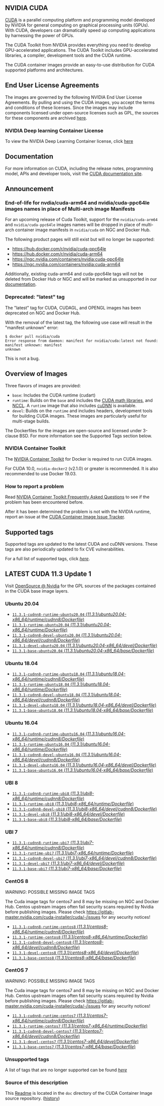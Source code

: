 ## NVIDIA CUDA

[CUDA](https://developer.nvidia.com/cuda-zone) is a parallel computing platform and programming model developed by NVIDIA for general computing on graphical processing units (GPUs). With CUDA, developers can dramatically speed up computing applications by harnessing the power of GPUs.

The CUDA Toolkit from NVIDIA provides everything you need to develop GPU-accelerated applications. The CUDA Toolkit includes GPU-accelerated libraries, a compiler, development tools and the CUDA runtime.

The CUDA container images provide an easy-to-use distribution for CUDA supported platforms and architectures.

## End User License Agreements

The images are governed by the following NVIDIA End User License Agreements. By pulling and using the CUDA images, you accept the terms and conditions of these licenses.
Since the images may include components licensed under open-source licenses such as GPL, the sources for these components are archived [here](https://developer.download.nvidia.com/compute/cuda/opensource/image).

### NVIDIA Deep learning Container License

To view the NVIDIA Deep Learning Container license, click [here](https://developer.nvidia.com/ngc/nvidia-deep-learning-container-license)

## Documentation

For more information on CUDA, including the release notes, programming model, APIs and developer tools, visit the [CUDA documentation site](https://docs.nvidia.com/cuda).

## Announcement

### End-of-life for nvdia/cuda-arm64 and nvidia/cuda-ppc64le images names in place of Multi-arch image Manifests

For an upcoming release of Cuda Toolkit, support for the `nvidia/cuda-arm64` and `nvidia/cuda-ppc64le` images names will be dropped in place of multi-arch container image manifests in `nvidia/cuda` on NGC and Docker Hub.

The following product pages will still exist but will no longer be supported:

* https://hub.docker.com/r/nvidia/cuda-ppc64le
* https://hub.docker.com/r/nvidia/cuda-arm64
* https://ngc.nvidia.com/containers/nvidia:cuda-ppc64le
* https://ngc.nvidia.com/containers/nvidia:cuda-arm64

Additionally, existing cuda-arm64 and cuda-ppc64le tags will not be deleted from Docker Hub or NGC and will be marked as unsupported in our [documentation](https://gitlab.com/nvidia/container-images/cuda/blob/master/doc/unsupported-tags.md).

### Deprecated: "latest" tag

The "latest" tag for CUDA, CUDAGL, and OPENGL images has been deprecated on NGC and Docker Hub.

With the removal of the latest tag, the following use case will result in the "manifest unknown" error:

```
$ docker pull nvidia/cuda
Error response from daemon: manifest for nvidia/cuda:latest not found: manifest unknown: manifest
unknown
```

This is not a bug.

## Overview of Images

Three flavors of images are provided:
- `base`: Includes the CUDA runtime (cudart)
- `runtime`: Builds on the `base` and includes the [CUDA math libraries](https://developer.nvidia.com/gpu-accelerated-libraries), and [NCCL](https://developer.nvidia.com/nccl). A `runtime` image that also includes [cuDNN](https://developer.nvidia.com/cudnn) is available.
- `devel`: Builds on the `runtime` and includes headers, development tools for building CUDA images. These images are particularly useful for multi-stage builds.

The Dockerfiles for the images are open-source and licensed under 3-clause BSD. For more information see the Supported Tags section below.

### NVIDIA Container Toolkit

The [NVIDIA Container Toolkit](https://github.com/NVIDIA/nvidia-docker) for Docker is required to run CUDA images.

For CUDA 10.0, `nvidia-docker2` (v2.1.0) or greater is recommended. It is also recommended to use Docker 19.03.

### How to report a problem

Read [NVIDIA Container Toolkit Frequently Asked Questions](https://github.com/NVIDIA/nvidia-docker/wiki/Frequently-Asked-Questions) to see if the problem has been encountered before.

After it has been determined the problem is not with the NVIDIA runtime, report an issue at the [CUDA Container Image Issue Tracker](https://gitlab.com/nvidia/container-images/cuda/-/issues).

## Supported tags

Supported tags are updated to the latest CUDA and cuDNN versions. These tags are also periodically updated to fix CVE vulnerabilities.

For a full list of supported tags, click [*here*](https://gitlab.com/nvidia/container-images/cuda/blob/master/doc/supported-tags.md).

## LATEST CUDA 11.3 Update 1

Visit [OpenSource @ Nvidia](https://developer.download.nvidia.com/compute/cuda/opensource/image/) for the GPL sources of the packages contained in the CUDA base image layers.


### Ubuntu 20.04

- [`11.3.1-cudnn8-runtime-ubuntu20.04` (*11.3.1/ubuntu20.04-x86_64/runtime/cudnn8/Dockerfile*)](https://gitlab.com/nvidia/container-images/cuda/blob/master/dist/11.3.1/ubuntu20.04-x86_64/runtime/cudnn8/Dockerfile)
- [`11.3.1-runtime-ubuntu20.04` (*11.3.1/ubuntu20.04-x86_64/runtime/Dockerfile*)](https://gitlab.com/nvidia/container-images/cuda/blob/master/dist/11.3.1/ubuntu20.04-x86_64/runtime/Dockerfile)
- [`11.3.1-cudnn8-devel-ubuntu20.04` (*11.3.1/ubuntu20.04-x86_64/devel/cudnn8/Dockerfile*)](https://gitlab.com/nvidia/container-images/cuda/blob/master/dist/11.3.1/ubuntu20.04-x86_64/devel/cudnn8/Dockerfile)
- [`11.3.1-devel-ubuntu20.04` (*11.3.1/ubuntu20.04-x86_64/devel/Dockerfile*)](https://gitlab.com/nvidia/container-images/cuda/blob/master/dist/11.3.1/ubuntu20.04-x86_64/devel/Dockerfile)
- [`11.3.1-base-ubuntu20.04` (*11.3.1/ubuntu20.04-x86_64/base/Dockerfile*)](https://gitlab.com/nvidia/container-images/cuda/blob/master/dist/11.3.1/ubuntu20.04-x86_64/base/Dockerfile)

### Ubuntu 18.04

- [`11.3.1-cudnn8-runtime-ubuntu18.04` (*11.3.1/ubuntu18.04-x86_64/runtime/cudnn8/Dockerfile*)](https://gitlab.com/nvidia/container-images/cuda/blob/master/dist/11.3.1/ubuntu18.04-x86_64/runtime/cudnn8/Dockerfile)
- [`11.3.1-runtime-ubuntu18.04` (*11.3.1/ubuntu18.04-x86_64/runtime/Dockerfile*)](https://gitlab.com/nvidia/container-images/cuda/blob/master/dist/11.3.1/ubuntu18.04-x86_64/runtime/Dockerfile)
- [`11.3.1-cudnn8-devel-ubuntu18.04` (*11.3.1/ubuntu18.04-x86_64/devel/cudnn8/Dockerfile*)](https://gitlab.com/nvidia/container-images/cuda/blob/master/dist/11.3.1/ubuntu18.04-x86_64/devel/cudnn8/Dockerfile)
- [`11.3.1-devel-ubuntu18.04` (*11.3.1/ubuntu18.04-x86_64/devel/Dockerfile*)](https://gitlab.com/nvidia/container-images/cuda/blob/master/dist/11.3.1/ubuntu18.04-x86_64/devel/Dockerfile)
- [`11.3.1-base-ubuntu18.04` (*11.3.1/ubuntu18.04-x86_64/base/Dockerfile*)](https://gitlab.com/nvidia/container-images/cuda/blob/master/dist/11.3.1/ubuntu18.04-x86_64/base/Dockerfile)

### Ubuntu 16.04

- [`11.3.1-cudnn8-runtime-ubuntu16.04` (*11.3.1/ubuntu16.04-x86_64/runtime/cudnn8/Dockerfile*)](https://gitlab.com/nvidia/container-images/cuda/blob/master/dist/11.3.1/ubuntu16.04-x86_64/runtime/cudnn8/Dockerfile)
- [`11.3.1-runtime-ubuntu16.04` (*11.3.1/ubuntu16.04-x86_64/runtime/Dockerfile*)](https://gitlab.com/nvidia/container-images/cuda/blob/master/dist/11.3.1/ubuntu16.04-x86_64/runtime/Dockerfile)
- [`11.3.1-cudnn8-devel-ubuntu16.04` (*11.3.1/ubuntu16.04-x86_64/devel/cudnn8/Dockerfile*)](https://gitlab.com/nvidia/container-images/cuda/blob/master/dist/11.3.1/ubuntu16.04-x86_64/devel/cudnn8/Dockerfile)
- [`11.3.1-devel-ubuntu16.04` (*11.3.1/ubuntu16.04-x86_64/devel/Dockerfile*)](https://gitlab.com/nvidia/container-images/cuda/blob/master/dist/11.3.1/ubuntu16.04-x86_64/devel/Dockerfile)
- [`11.3.1-base-ubuntu16.04` (*11.3.1/ubuntu16.04-x86_64/base/Dockerfile*)](https://gitlab.com/nvidia/container-images/cuda/blob/master/dist/11.3.1/ubuntu16.04-x86_64/base/Dockerfile)

### UBI 8

- [`11.3.1-cudnn8-runtime-ubi8` (*11.3.1/ubi8-x86_64/runtime/cudnn8/Dockerfile*)](https://gitlab.com/nvidia/container-images/cuda/blob/master/dist/11.3.1/ubi8-x86_64/runtime/cudnn8/Dockerfile)
- [`11.3.1-runtime-ubi8` (*11.3.1/ubi8-x86_64/runtime/Dockerfile*)](https://gitlab.com/nvidia/container-images/cuda/blob/master/dist/11.3.1/ubi8-x86_64/runtime/Dockerfile)
- [`11.3.1-cudnn8-devel-ubi8` (*11.3.1/ubi8-x86_64/devel/cudnn8/Dockerfile*)](https://gitlab.com/nvidia/container-images/cuda/blob/master/dist/11.3.1/ubi8-x86_64/devel/cudnn8/Dockerfile)
- [`11.3.1-devel-ubi8` (*11.3.1/ubi8-x86_64/devel/Dockerfile*)](https://gitlab.com/nvidia/container-images/cuda/blob/master/dist/11.3.1/ubi8-x86_64/devel/Dockerfile)
- [`11.3.1-base-ubi8` (*11.3.1/ubi8-x86_64/base/Dockerfile*)](https://gitlab.com/nvidia/container-images/cuda/blob/master/dist/11.3.1/ubi8-x86_64/base/Dockerfile)

### UBI 7

- [`11.3.1-cudnn8-runtime-ubi7` (*11.3.1/ubi7-x86_64/runtime/cudnn8/Dockerfile*)](https://gitlab.com/nvidia/container-images/cuda/blob/master/dist/11.3.1/ubi7-x86_64/runtime/cudnn8/Dockerfile)
- [`11.3.1-runtime-ubi7` (*11.3.1/ubi7-x86_64/runtime/Dockerfile*)](https://gitlab.com/nvidia/container-images/cuda/blob/master/dist/11.3.1/ubi7-x86_64/runtime/Dockerfile)
- [`11.3.1-cudnn8-devel-ubi7` (*11.3.1/ubi7-x86_64/devel/cudnn8/Dockerfile*)](https://gitlab.com/nvidia/container-images/cuda/blob/master/dist/11.3.1/ubi7-x86_64/devel/cudnn8/Dockerfile)
- [`11.3.1-devel-ubi7` (*11.3.1/ubi7-x86_64/devel/Dockerfile*)](https://gitlab.com/nvidia/container-images/cuda/blob/master/dist/11.3.1/ubi7-x86_64/devel/Dockerfile)
- [`11.3.1-base-ubi7` (*11.3.1/ubi7-x86_64/base/Dockerfile*)](https://gitlab.com/nvidia/container-images/cuda/blob/master/dist/11.3.1/ubi7-x86_64/base/Dockerfile)

### CentOS 8

*WARNING*: POSSIBLE MISSING IMAGE TAGS

The Cuda image tags for centos7 and 8 may be missing on NGC and Docker Hub. Centos upstream images often fail security scans required by Nvidia before publishing images. Please check https://gitlab-master.nvidia.com/cuda-installer/cuda/-/issues for any security notices!

- [`11.3.1-cudnn8-runtime-centos8` (*11.3.1/centos8-x86_64/runtime/cudnn8/Dockerfile*)](https://gitlab.com/nvidia/container-images/cuda/blob/master/dist/11.3.1/centos8-x86_64/runtime/cudnn8/Dockerfile)
- [`11.3.1-runtime-centos8` (*11.3.1/centos8-x86_64/runtime/Dockerfile*)](https://gitlab.com/nvidia/container-images/cuda/blob/master/dist/11.3.1/centos8-x86_64/runtime/Dockerfile)
- [`11.3.1-cudnn8-devel-centos8` (*11.3.1/centos8-x86_64/devel/cudnn8/Dockerfile*)](https://gitlab.com/nvidia/container-images/cuda/blob/master/dist/11.3.1/centos8-x86_64/devel/cudnn8/Dockerfile)
- [`11.3.1-devel-centos8` (*11.3.1/centos8-x86_64/devel/Dockerfile*)](https://gitlab.com/nvidia/container-images/cuda/blob/master/dist/11.3.1/centos8-x86_64/devel/Dockerfile)
- [`11.3.1-base-centos8` (*11.3.1/centos8-x86_64/base/Dockerfile*)](https://gitlab.com/nvidia/container-images/cuda/blob/master/dist/11.3.1/centos8-x86_64/base/Dockerfile)

### CentOS 7

*WARNING*: POSSIBLE MISSING IMAGE TAGS

The Cuda image tags for centos7 and 8 may be missing on NGC and Docker Hub. Centos upstream images often fail security scans required by Nvidia before publishing images. Please check https://gitlab-master.nvidia.com/cuda-installer/cuda/-/issues for any security notices!

- [`11.3.1-cudnn8-runtime-centos7` (*11.3.1/centos7-x86_64/runtime/cudnn8/Dockerfile*)](https://gitlab.com/nvidia/container-images/cuda/blob/master/dist/11.3.1/centos7-x86_64/runtime/cudnn8/Dockerfile)
- [`11.3.1-runtime-centos7` (*11.3.1/centos7-x86_64/runtime/Dockerfile*)](https://gitlab.com/nvidia/container-images/cuda/blob/master/dist/11.3.1/centos7-x86_64/runtime/Dockerfile)
- [`11.3.1-cudnn8-devel-centos7` (*11.3.1/centos7-x86_64/devel/cudnn8/Dockerfile*)](https://gitlab.com/nvidia/container-images/cuda/blob/master/dist/11.3.1/centos7-x86_64/devel/cudnn8/Dockerfile)
- [`11.3.1-devel-centos7` (*11.3.1/centos7-x86_64/devel/Dockerfile*)](https://gitlab.com/nvidia/container-images/cuda/blob/master/dist/11.3.1/centos7-x86_64/devel/Dockerfile)
- [`11.3.1-base-centos7` (*11.3.1/centos7-x86_64/base/Dockerfile*)](https://gitlab.com/nvidia/container-images/cuda/blob/master/dist/11.3.1/centos7-x86_64/base/Dockerfile)

### Unsupported tags

A list of tags that are no longer supported can be found [*here*](https://gitlab.com/nvidia/container-images/cuda/blob/master/doc/unsupported-tags.md)

### Source of this description

This [Readme](https://gitlab.com/nvidia/container-images/cuda/blob/master/doc/README.md) is located in the `doc` directory of the CUDA Container Image source repository. ([history](https://gitlab.com/nvidia/container-images/cuda/commits/master/doc/README.md))
